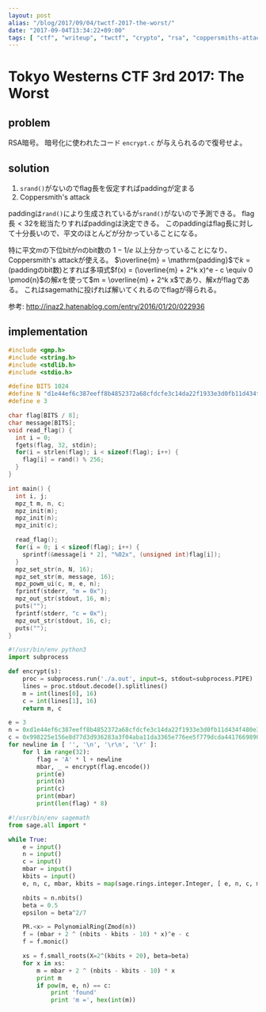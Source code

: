 ```yaml
---
layout: post
alias: "/blog/2017/09/04/twctf-2017-the-worst/"
date: "2017-09-04T13:34:22+09:00"
tags: [ "ctf", "writeup", "twctf", "crypto", "rsa", "coppersmiths-attack" ]
---
```


# Tokyo Westerns CTF 3rd 2017: The Worst

## problem

RSA暗号。
暗号化に使われたコード `encrypt.c` が与えられるので復号せよ。

## solution

1.  `srand()`がないのでflag長を仮定すればpaddingが定まる
2.   Coppersmith's attack

paddingは`rand()`により生成されているが`srand()`がないので予測できる。
flag長$\lt 32$を総当たりすればpaddingは決定できる。
このpaddingはflag長に対して十分長いので、平文のほとんどが分かっていることになる。

特に平文$m$の下位bitが$n$のbit数の $1-1/e$ 以上分かっていることになり、Coppersmith's attackが使える。
$\overline{m} = \mathrm{padding}$で$k = (\text{paddingのbit数})$とすれば多項式$f(x) = (\overline{m} + 2^k x)^e - c \equiv 0 \pmod{n}$の解$x$を使って$m = \overline{m} + 2^k x$であり、解$x$がflagである。
これはsagemathに投げれば解いてくれるのでflagが得られる。

参考: <http://inaz2.hatenablog.com/entry/2016/01/20/022936>

## implementation

``` c
#include <gmp.h>
#include <string.h>
#include <stdlib.h>
#include <stdio.h>

#define BITS 1024
#define N "d1e44ef6c387eeff8b4852372a68cfdcfe3c14da22f1933e3d0fb11d434f480e3415ab08ee42e8d5a7a5ad34e1c114e5d7f2fa970eb968d492542089325301f4090c850c4ece500388d720fb7b5e2772a063ecf238675b8bcde0cb8ba54eb663d74b80e459c803980d7f5cbe4fc76aa036dfc3d6e7a7ec750f2a4ef2658c9029"
#define e 3

char flag[BITS / 8];
char message[BITS];
void read_flag() {
  int i = 0;
  fgets(flag, 32, stdin);
  for(i = strlen(flag); i < sizeof(flag); i++) {
    flag[i] = rand() % 256;
  }
}

int main() {
  int i, j;
  mpz_t m, n, c;
  mpz_init(m);
  mpz_init(n);
  mpz_init(c);

  read_flag();
  for(i = 0; i < sizeof(flag); i++) {
    sprintf(&message[i * 2], "%02x", (unsigned int)flag[i]);
  }
  mpz_set_str(n, N, 16);
  mpz_set_str(m, message, 16);
  mpz_powm_ui(c, m, e, n);
  fprintf(stderr, "m = 0x");
  mpz_out_str(stdout, 16, m);
  puts("");
  fprintf(stderr, "c = 0x");
  mpz_out_str(stdout, 16, c);
  puts("");
}
```

``` python
#!/usr/bin/env python3
import subprocess

def encrypt(s):
    proc = subprocess.run('./a.out', input=s, stdout=subprocess.PIPE)
    lines = proc.stdout.decode().splitlines()
    m = int(lines[0], 16)
    c = int(lines[1], 16)
    return m, c

e = 3
n = 0xd1e44ef6c387eeff8b4852372a68cfdcfe3c14da22f1933e3d0fb11d434f480e3415ab08ee42e8d5a7a5ad34e1c114e5d7f2fa970eb968d492542089325301f4090c850c4ece500388d720fb7b5e2772a063ecf238675b8bcde0cb8ba54eb663d74b80e459c803980d7f5cbe4fc76aa036dfc3d6e7a7ec750f2a4ef2658c9029
c = 0x998225e156e8d77d3d936283a3f04aba11da3365e776ee5f779dcda44176698908d0970ad5daa32b774e023351b1237783c876e8be62cccddcad6adb362925b6b611e82995a53a1df97b15af55394fe0b544d59b6fd6d3057a5e448b40b2405ffcc3a7e8115cfb57b43729dcfe410c17063cf6d63fdc6c621e2e845934b7c32f
for newline in [ '', '\n', '\r\n', '\r' ]:
    for l in range(32):
        flag = 'A' * l + newline
        mbar, _ = encrypt(flag.encode())
        print(e)
        print(n)
        print(c)
        print(mbar)
        print(len(flag) * 8)
```

``` python
#!/usr/bin/env sagemath
from sage.all import *

while True:
    e = input()
    n = input()
    c = input()
    mbar = input()
    kbits = input()
    e, n, c, mbar, kbits = map(sage.rings.integer.Integer, [ e, n, c, mbar, kbits ])

    nbits = n.nbits()
    beta = 0.5
    epsilon = beta^2/7

    PR.<x> = PolynomialRing(Zmod(n))
    f = (mbar + 2 ^ (nbits - kbits - 10) * x)^e - c
    f = f.monic()

    xs = f.small_roots(X=2^(kbits + 20), beta=beta)
    for x in xs:
        m = mbar + 2 ^ (nbits - kbits - 10) * x
        print m
        if pow(m, e, n) == c:
            print 'found'
            print 'm =', hex(int(m))
```
